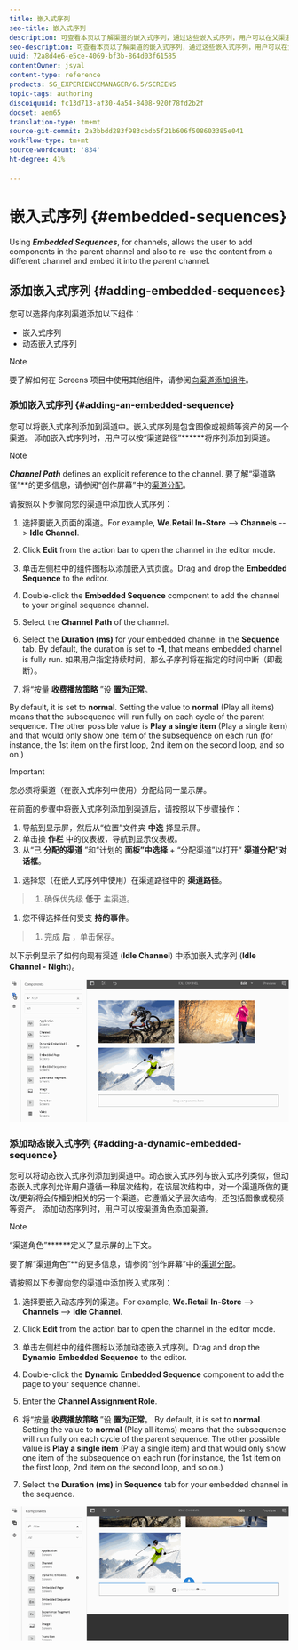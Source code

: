 ```yaml
---
title: 嵌入式序列
seo-title: 嵌入式序列
description: 可查看本页以了解渠道的嵌入式序列，通过这些嵌入式序列，用户可以在父渠道中添加组件，还可以重复使用不同渠道中的内容并将此内容嵌入到父渠道中。
seo-description: 可查看本页以了解渠道的嵌入式序列，通过这些嵌入式序列，用户可以在父渠道中添加组件，还可以重复使用不同渠道中的内容并将此内容嵌入到父渠道中。
uuid: 72a8d4e6-e5ce-4069-bf3b-864d03f61585
contentOwner: jsyal
content-type: reference
products: SG_EXPERIENCEMANAGER/6.5/SCREENS
topic-tags: authoring
discoiquuid: fc13d713-af30-4a54-8408-920f78fd2b2f
docset: aem65
translation-type: tm+mt
source-git-commit: 2a3bbdd283f983cbdb5f21b606f508603385e041
workflow-type: tm+mt
source-wordcount: '834'
ht-degree: 41%

---
```



# 嵌入式序列 {#embedded-sequences}

Using ***Embedded Sequences***, for channels, allows the user to add components in the parent channel and also to re-use the content from a different channel and embed it into the parent channel.

## 添加嵌入式序列 {#adding-embedded-sequences}

您可以选择向序列渠道添加以下组件：

* 嵌入式序列
* 动态嵌入式序列

>[!NOTE]
>
>要了解如何在 Screens 项目中使用其他组件，请参阅[向渠道添加组件](adding-components-to-a-channel.md)。

### 添加嵌入式序列 {#adding-an-embedded-sequence}

您可以将嵌入式序列添加到渠道中。嵌入式序列是包含图像或视频等资产的另一个渠道。 添加嵌入式序列时，用户可以按“渠道路径”******&#x200B;将序列添加到渠道。

>[!NOTE]
>***Channel Path*** defines an explicit reference to the channel.
>要了解“渠道路径”**&#x200B;的更多信息，请参阅“创作屏幕”中的[渠道分配](channel-assignment.md)。

请按照以下步骤向您的渠道中添加嵌入式序列：

1. 选择要嵌入页面的渠道。For example, **We.Retail In-Store** --> **Channels** --> **Idle Channel**.

1. Click **Edit** from the action bar to open the channel in the editor mode.
1. 单击左侧栏中的组件图标以添加嵌入式页面。Drag and drop the **Embedded Sequence** to the editor.
1. Double-click the **Embedded Sequence** component to add the channel to your original sequence channel.
1. Select the **Channel Path** of the channel.
1. Select the **Duration (ms)** for your embedded channel in the **Sequence** tab. By default, the duration is set to **-1**, that means embedded channel is fully run. 如果用户指定持续时间，那么子序列将在指定的时间中断（即截断）。

1. 将“按量 **收费播放策略** ”设 **置为正常**。

By default, it is set to **normal**. Setting the value to **normal** (Play all items) means that the subsequence will run fully on each cycle of the parent sequence. The other possible value is **Play a single item** (Play a single item) and that would only show one item of the subsequence on each run (for instance, the 1st item on the first loop, 2nd item on the second loop, and so on.)

>[!IMPORTANT]
>
>您必须将渠道（在嵌入式序列中使用）分配给同一显示屏。
>
>在前面的步骤中将嵌入式序列添加到渠道后，请按照以下步骤操作：
>
>1. 导航到显示屏，然后从“位置”文件夹 **中选** 择显示屏。
>1. 单击操 **作栏** 中的仪表板，导航到显示仪表板。
>1. 从“已 **分配的渠道** ”和“计划的 **面板”中选择** + “分配渠道”以打开“ **渠道分配”对话框**。

   >
   >
1. 选择您（在嵌入式序列中使用）在渠道路径中的 **渠道路径**。
>1. 确保优先级 **低于** 主渠道。

   >
   >
1. 您不得选择任何受支 **持的事件**。
>1. 完成 **后** ，单击保存。

>



以下示例显示了如何向现有渠道 (**Idle Channel**) 中添加嵌入式序列 (**Idle Channel - Night**)。

![new2](assets/new2.gif)

### 添加动态嵌入式序列 {#adding-a-dynamic-embedded-sequence}

您可以将动态嵌入式序列添加到渠道中。动态嵌入式序列与嵌入式序列类似，但动态嵌入式序列允许用户遵循一种层次结构，在该层次结构中，对一个渠道所做的更改/更新将会传播到相关的另一个渠道。它遵循父子层次结构，还包括图像或视频等资产。 添加动态序列时，用户可以按渠道角色添加渠道。

>[!NOTE]
>
>“渠道角色”******&#x200B;定义了显示屏的上下文。
>
>要了解“渠道角色”**&#x200B;的更多信息，请参阅“创作屏幕”中的[渠道分配](channel-assignment.md)。

请按照以下步骤向您的渠道中添加嵌入式序列：

1. 选择要嵌入动态序列的渠道。For example, **We.Retail In-Store** --> **Channels** --> **Idle Channel**.

1. Click **Edit** from the action bar to open the channel in the editor mode.
1. 单击左侧栏中的组件图标以添加动态嵌入式序列。Drag and drop the **Dynamic** **Embedded Sequence**  to the editor.

1. Double-click the **Dynamic** **Embedded Sequence** component to add the page to your sequence channel.

1. Enter the **Channel Assignment Role**.
1. 将“按量 **收费播放策略** ”设 **置为正常**。 By default, it is set to **normal**. Setting the value to **normal** (Play all items) means that the subsequence will run fully on each cycle of the parent sequence. The other possible value is **Play a single item** (Play a single item) and that would only show one item of the subsequence on each run (for instance, the 1st item on the first loop, 2nd item on the second loop, and so on.)

1. Select the **Duration (ms)** in **Sequence** tab for your embedded channel in the sequence.

![最新](assets/latest.gif)

